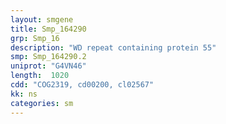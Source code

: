 ```yaml
---
layout: smgene
title: Smp_164290
grp: Smp_16
description: "WD repeat containing protein 55"
smp: Smp_164290.2
uniprot: "G4VN46"
length:  1020
cdd: "COG2319, cd00200, cl02567"
kk: ns
categories: sm
---
```

